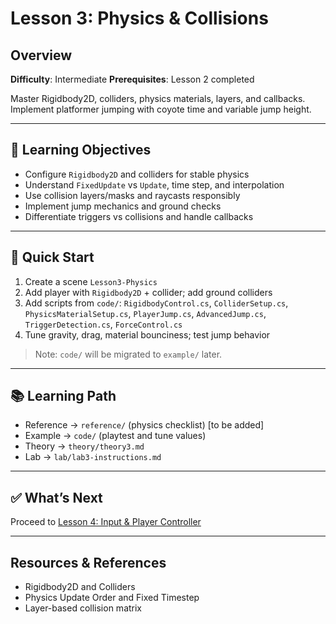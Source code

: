 # Lesson 3: Physics & Collisions

## Overview

**Difficulty**: Intermediate
**Prerequisites**: Lesson 2 completed

Master Rigidbody2D, colliders, physics materials, layers, and callbacks. Implement platformer jumping with coyote time and variable jump height.

---

## 🎯 Learning Objectives

- Configure `Rigidbody2D` and colliders for stable physics
- Understand `FixedUpdate` vs `Update`, time step, and interpolation
- Use collision layers/masks and raycasts responsibly
- Implement jump mechanics and ground checks
- Differentiate triggers vs collisions and handle callbacks

---

## 🚀 Quick Start

1. Create a scene `Lesson3-Physics`
2. Add player with `Rigidbody2D` + collider; add ground colliders
3. Add scripts from `code/`: `RigidbodyControl.cs`, `ColliderSetup.cs`, `PhysicsMaterialSetup.cs`, `PlayerJump.cs`, `AdvancedJump.cs`, `TriggerDetection.cs`, `ForceControl.cs`
4. Tune gravity, drag, material bounciness; test jump behavior

> Note: `code/` will be migrated to `example/` later.

---

## 📚 Learning Path

- Reference → `reference/` (physics checklist) [to be added]
- Example → `code/` (playtest and tune values)
- Theory → `theory/theory3.md`
- Lab → `lab/lab3-instructions.md`

---

## ✅ What’s Next

Proceed to [Lesson 4: Input & Player Controller](../lesson4-input-player-controller/)

---

## Resources & References

- Rigidbody2D and Colliders
- Physics Update Order and Fixed Timestep
- Layer-based collision matrix


